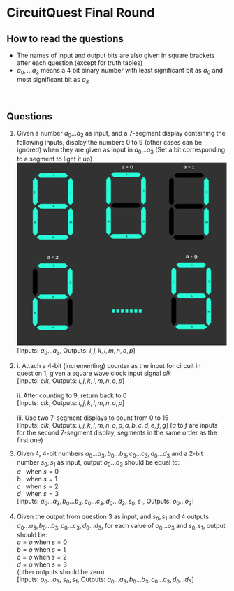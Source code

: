 # CircuitQuest Final Round

## How to read the questions
* The names of input and output bits are also given in square brackets after each question (except for truth tables)
* $a_0, ...a_3$ means a 4 bit binary number with least significant bit as $a_0$ and most significant bit as $a_3$
<br>


## Questions 

1. Given a number $a_0...a_3$ as input, and a 7-segment display containing the following inputs, display the numbers 0 to 9 (other cases can be ignored) when they are given as input in $a_0...a_3$ (Set a bit corresponding to a segment to light it up)
   ![](7-seg.png)
   [Inputs: $a_0...a_3$, Outputs: $i, j, k, l, m, n, o, p$]

2.   i. Attach a 4-bit (incrementing) counter as the input for circuit in question 1, given a square wave clock input signal $clk$<br>
       [Inputs: $clk$, Outputs: $i, j, k, l, m, n, o, p$] <br><br>
     ii. After counting to 9, return back to 0 <br>
       [Inputs: $clk$, Outputs: $i, j, k, l, m, n, o, p$]<br><br>
     iii. Use two 7-segment displays to count from 0 to 15<br>
       [Inputs: $clk$, Outputs: $i, j, k, l, m, n, o, p, a, b, c, d, e, f, g$] ($a$ to $f$ are inputs for the second 7-segment display, segments in the same order as the first one)


4. Given 4, 4-bit numbers $a_0...a_3, b_0...b_3, c_0...c_3, d_0...d_3$ and a 2-bit number $s_0,s_1$ as input, output $o_0...o_3$ should be equal to: <br>
    $a$ &nbsp; when $s = 0$ <br>
    $b$ &nbsp; when $s = 1$ <br>
    $c$ &nbsp; when $s = 2$ <br>
    $d$ &nbsp; when $s = 3$ <br>
    [Inputs:  $a_0...a_3, b_0...b_3, c_0...c_3, d_0...d_3$, $s_0,s_1$, Outputs: $o_0...o_3$]

5. Given the output from question 3 as input, and $s_0,s_1$ and 4 outputs $a_0...a_3, b_0...b_3, c_0...c_3, d_0...d_3$, for each value of $o_0...o_3$ and $s_0,s_1$, output should be: <br>
    $a = o$ when $s = 0$<br>
    $b = o$ when $s = 1$<br>
    $c = o$ when $s = 2$<br>
    $d = o$ when $s = 3$<br>
    (other outputs should be zero)<br>
    [Inputs: $o_0...o_3$, $s_0,s_1$, Outputs:  $a_0...a_3, b_0...b_3, c_0...c_3, d_0...d_3$]

<div style="display: none;">
 <script type="text/x-mathjax-config">
        MathJax.Hub.Config({
          tex2jax: {
            skipTags: ['script', 'noscript', 'style', 'textarea', 'pre'],
            inlineMath: [['$','$']]
          }
        });
      </script>
      <script src="https://cdn.mathjax.org/mathjax/latest/MathJax.js?config=TeX-AMS-MML_HTMLorMML" type="text/javascript"></script>
      </div>
